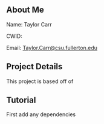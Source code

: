 ## About Me

Name: Taylor Carr

CWID: 

Email: Taylor.Carr@csu.fullerton.edu

## Project Details

This project is based off of

## Tutorial

First add any dependencies
